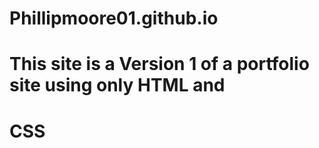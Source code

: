 # Phillipmoore01.github.io
# This site is a Version 1 of a portfolio site using only HTML and 
# CSS